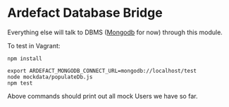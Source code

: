 # Ardefact Database Bridge

Everything else will talk to DBMS ([Mongodb](https://www.mongodb.com) for now) through this module.

To test in Vagrant:
```
npm install

export ARDEFACT_MONGODB_CONNECT_URL=mongodb://localhost/test
node mockdata/populateDb.js
npm test
```

Above commands should print out all mock Users we have so far.
